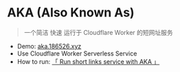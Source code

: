 # AKA (Also Known As)

> 一个简洁 快速 运行于 Cloudflare Worker 的短网址服务

- Demo: [aka.186526.xyz](https://aka.186526.xyz)
- Use Cloudflare Worker Serverless Service
- How to run: [「 Run short links service with AKA  」](https://blog.186526.xyz/post/run-with-aka/)
